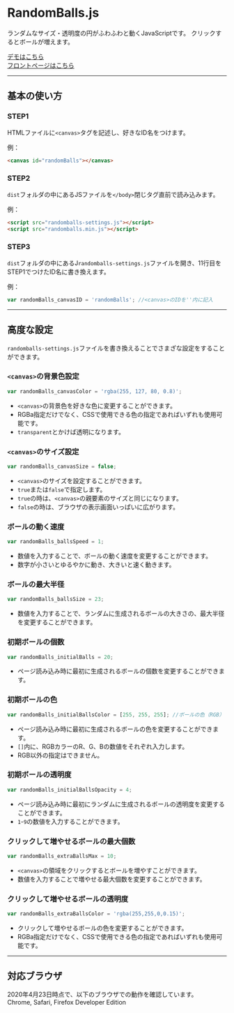 # RandomBalls.js

ランダムなサイズ・透明度の円がふわふわと動くJavaScriptです。
クリックするとボールが増えます。

[デモはこちら](https://gita-mw.github.io/randomballs/dist/demo.html)  
[フロントページはこちら](https://gita-mw.github.io/randomballs/)

---

## 基本の使い方

### STEP1
HTMLファイルに`<canvas>`タグを記述し、好きなID名をつけます。

例：
~~~html
<canvas id="randomBalls"></canvas>
~~~

### STEP2
`dist`フォルダの中にあるJSファイルを`</body>`閉じタグ直前で読み込みます。

例：
~~~html
<script src="randomballs-settings.js"></script>
<script src="randomballs.min.js"></script>
~~~

### STEP3
`dist`フォルダの中にあるJ`randomballs-settings.js`ファイルを開き、11行目をSTEP1でつけたID名に書き換えます。

例：
~~~javascript
var randomBalls_canvasID = 'randomBalls'; //<canvas>のIDを''内に記入
~~~

---

## 高度な設定

`randomballs-settings.js`ファイルを書き換えることでさまざな設定をすることができます。

### `<canvas>`の背景色設定
~~~javascript
var randomBalls_canvasColor = 'rgba(255, 127, 80, 0.8)';
~~~
- `<canvas>`の背景色を好きな色に変更することができます。
- RGBa指定だけでなく、CSSで使用できる色の指定であればいずれも使用可能です。
- `transparent`とかけば透明になります。

### `<canvas>`のサイズ設定
~~~javascript
var randomBalls_canvasSize = false;
~~~
- `<canvas>`のサイズを設定することができます。
- `true`または`false`で指定します。
- `true`の時は、`<canvas>`の親要素のサイズと同じになります。
- `false`の時は、ブラウザの表示画面いっぱいに広がります。

### ボールの動く速度
~~~javascript
var randomBalls_ballsSpeed = 1;
~~~
- 数値を入力することで、ボールの動く速度を変更することができます。
- 数字が小さいとゆるやかに動き、大きいと速く動きます。

### ボールの最大半径
~~~javascript
var randomBalls_ballsSize = 23;
~~~
- 数値を入力することで、ランダムに生成されるボールの大きさの、最大半径を変更することができます。

### 初期ボールの個数
~~~javascript
var randomBalls_initialBalls = 20;
~~~
- ページ読み込み時に最初に生成されるボールの個数を変更することができます。

### 初期ボールの色
~~~javascript
var randomBalls_initialBallsColor = [255, 255, 255]; //ボールの色（RGB）
~~~
- ページ読み込み時に最初に生成されるボールの色を変更することができます。
- `[]`内に、RGBカラーのR、G、Bの数値をそれぞれ入力します。
- RGB以外の指定はできません。

### 初期ボールの透明度
~~~javascript
var randomBalls_initialBallsOpacity = 4;
~~~
- ページ読み込み時に最初にランダムに生成されるボールの透明度を変更することができます。
- `1`-`9`の数値を入力することができます。

### クリックして増やせるボールの最大個数
~~~javascript
var randomBalls_extraBallsMax = 10;
~~~
- `<canvas>`の領域をクリックするとボールを増やすことができます。
- 数値を入力することで増やせる最大個数を変更することができます。

### クリックして増やせるボールの透明度
~~~javascript
var randomBalls_extraBallsColor = 'rgba(255,255,0,0.15)';
~~~
- クリックして増やせるボールの色を変更することができます。
- RGBa指定だけでなく、CSSで使用できる色の指定であればいずれも使用可能です。

---

## 対応ブラウザ
2020年4月23日時点で、以下のブラウザでの動作を確認しています。  
Chrome, Safari, Firefox Developer Edition